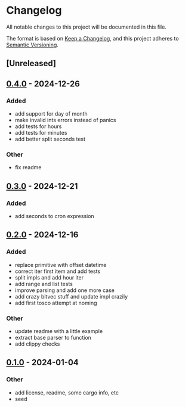 # Changelog
All notable changes to this project will be documented in this file.

The format is based on [Keep a Changelog](https://keepachangelog.com/en/1.0.0/),
and this project adheres to [Semantic Versioning](https://semver.org/spec/v2.0.0.html).

## [Unreleased]

## [0.4.0](https://github.com/lsunsi/crontime/compare/v0.3.0...v0.4.0) - 2024-12-26

### Added

- add support for day of month
- make invalid ints errors instead of panics
- add tests for hours
- add tests for minutes
- add better split seconds test

### Other

- fix readme

## [0.3.0](https://github.com/lsunsi/crontime/compare/v0.2.0...v0.3.0) - 2024-12-21

### Added

- add seconds to cron expression

## [0.2.0](https://github.com/lsunsi/crontime/compare/v0.1.0...v0.2.0) - 2024-12-16

### Added

- replace primitive with offset datetime
- correct iter first item and add tests
- split impls and add hour iter
- add range and list tests
- improve parsing and add one more case
- add crazy bitvec stuff and update impl crazily
- add first tosco attempt at noming

### Other

- update readme with a little example
- extract base parser to function
- add clippy checks

## [0.1.0](https://github.com/lsunsi/crontime/releases/tag/v0.1.0) - 2024-01-04

### Other
- add license, readme, some cargo info, etc
- seed
